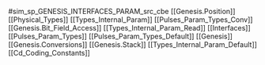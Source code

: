 #sim_sp_GENESIS_INTERFACES_PARAM_src_cbe
[[Genesis.Position]]
[[Physical_Types]]
[[Types_Internal_Param]]
[[Pulses_Param_Types_Conv]]
[[Genesis.Bit_Field_Access]]
[[Types_Internal_Param_Read]]
[[Interfaces]]
[[Pulses_Param_Types]]
[[Pulses_Param_Types_Default]]
[[Genesis]]
[[Genesis.Conversions]]
[[Genesis.Stack]]
[[Types_Internal_Param_Default]]
[[Cd_Coding_Constants]]
